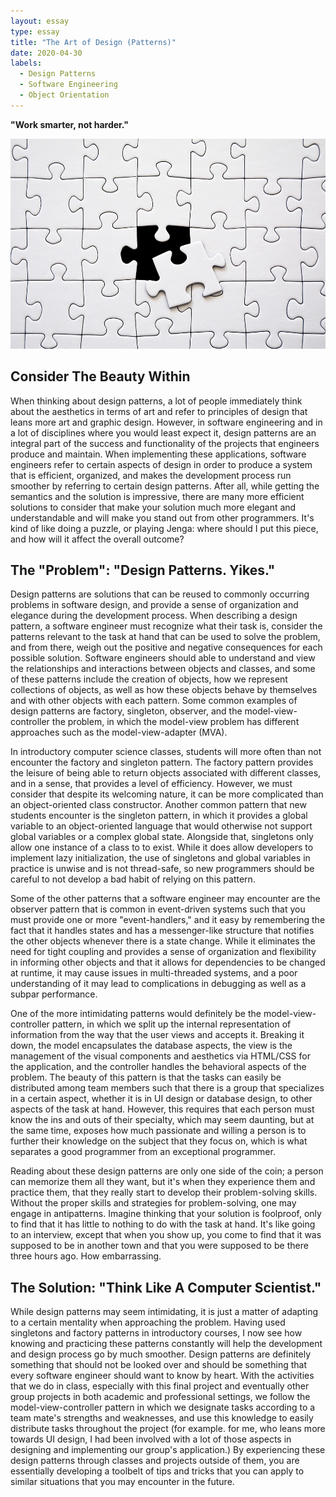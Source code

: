 ```yaml
---
layout: essay
type: essay
title: "The Art of Design (Patterns)"
date: 2020-04-30
labels:
  - Design Patterns
  - Software Engineering
  - Object Orientation
---
```


**"Work smarter, not harder."**

<img class="ui medium right floated rounded image" src="/images/puzzle.jpg" length="800" width="1000">

## Consider The Beauty Within
When thinking about design patterns, a lot of people immediately think about the aesthetics in terms of art and refer to 
principles of design that leans more art and graphic design. However, in software engineering and in a lot of disciplines 
where you would least expect it, design patterns are an integral part of the success and functionality of the projects that 
engineers produce and maintain. When implementing these applications, software engineers refer to certain aspects of design in 
order to produce a system that is efficient, organized, and makes the development process run smoother by referring to certain 
design patterns. After all, while getting the semantics and the solution is impressive, there are many more efficient 
solutions to consider that make your solution much more elegant and understandable and will make you stand out from other 
programmers. It's kind of like doing a puzzle, or playing Jenga: where should I put this piece, and how will it affect the 
overall outcome?

## The "Problem": "Design Patterns. Yikes."

Design patterns are solutions that can be reused to commonly occurring problems in software design, and provide a sense of 
organization and elegance during the development process. When describing a design pattern, a software engineer must recognize 
what their task is, consider the patterns relevant to the task at hand that can be used to solve the problem, and from there, 
weigh out the positive and negative consequences for each possible solution. Software engineers should able to understand and 
view the relationships and interactions between objects and classes, and some of these patterns include the creation of 
objects, how we represent collections of objects, as well as how these objects behave by themselves and with other objects 
with each pattern. Some common examples of design patterns are factory, singleton, observer, and the model-view-controller 
the problem, in which the model-view problem has different approaches such as the model-view-adapter (MVA).

In introductory computer science classes, students will more often than not encounter the factory and singleton pattern. The 
factory pattern provides the leisure of being able to return objects associated with different classes, and in a sense, that 
provides a level of efficiency. However, we must consider that despite its welcoming nature, it can be more complicated than 
an object-oriented class constructor. Another common pattern that new students encounter is the singleton pattern, in 
which it provides a global variable to an object-oriented language that would otherwise not support global 
variables or a complex global state. Alongside that, singletons only allow one instance of a class to to exist. While it does 
allow developers to implement lazy initialization, the use of singletons and global variables in practice is unwise and is 
not thread-safe, so new programmers should be careful to not develop a bad habit of relying on this pattern.

Some of the other patterns that a software engineer may encounter are the observer pattern that is common in event-driven 
systems such that you must provide one or more "event-handlers," and it easy by remembering the fact that it handles states 
and has a messenger-like structure that notifies the other objects whenever there is a state change. While it eliminates the 
need for tight coupling and provides a sense of organization and flexibility in informing other objects and that it allows for 
dependencies to be changed at runtime, it may cause issues in multi-threaded systems, and a poor understanding of it may lead 
to complications in debugging as well as a subpar performance. 

One of the more intimidating patterns would definitely be the model-view-controller pattern, in which we split up the internal 
representation of information from the way that the user views and accepts it. Breaking it down, the model encapsulates the 
database aspects, the view is the management of the visual components and aesthetics via HTML/CSS for the application, and the 
controller handles the behavioral aspects of the problem. The beauty of this pattern is that the tasks can easily be 
distributed among team members such that there is a group that specializes in a certain aspect, whether it is in UI design or 
database design, to other aspects of the task at hand. However, this requires that each person must know the ins and outs of 
their specialty, which may seem daunting, but at the same time, exposes how much passionate and willing a person is to further 
their knowledge on the subject that they focus on, which is what separates a good programmer from an exceptional programmer. 

Reading about these design patterns are only one side of the coin; a person can memorize them all they want, but it's when 
they experience them and practice them, that they really start to develop their problem-solving skills. Without the proper 
skills and strategies for problem-solving, one may engage in antipatterns. Imagine thinking that your solution is foolproof, 
only to find that it has little to nothing to do with the task at hand. It's like going to an interview, except that when you 
show up, you come to find that it was supposed to be in another town and that you were supposed to be there three hours ago. 
How embarrassing.

## The Solution: "Think Like A Computer Scientist."

While design patterns may seem intimidating, it is just a matter of adapting to a certain mentality when approaching the 
problem. Having used singletons and factory patterns in introductory courses, I now see how knowing and practicing these 
patterns constantly will help the development and design process go by much smoother. Design patterns are definitely something 
that should not be looked over and should be something that every software engineer should want to know by heart. With the 
activities that we do in class, especially with this final project and eventually other group projects in both academic and 
professional settings, we follow the model-view-controller pattern in which we designate tasks according to a team mate's 
strengths and weaknesses, and use this knowledge to easily distribute tasks throughout the project (for example. for me, who 
leans more towards UI design, I had been involved with a lot of those aspects in designing and implementing our group's 
application.) By experiencing these design patterns through classes and projects outside of them, you are essentially 
developing a toolbelt of tips and tricks that you can apply to similar situations that you may encounter in the future.
